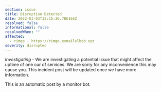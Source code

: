 ```yaml
---
section: issue
title: Disruption Detected
date: 2022-03-03T12:15:36.786166Z
resolved: false
informational: false
resolvedWhen: ""
affected:
  - rimgo - https://rimgo.esmailelbob.xyz
severity: disrupted
---
```

*Investigating* - We are investigating a potential issue that might affect the uptime of one our of services. We are sorry for any inconvenience this may cause you. This incident post will be updated once we have more information.

This is an automatic post by a monitor bot.
        